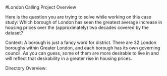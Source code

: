 #London Calling
Project Overview

Here is the question you are trying to solve while working on this case study:
Which borough of London has seen the greatest average increase in housing prices over
the (approximately) two decades covered by the dataset? 

Context:
A borough is just a fancy word for district. There are 32 London boroughs within Greater
London, and each borough has its own governing council. As you can guess, some of
them are more desirable to live in and will reflect that desirability in a greater rise in
housing prices.

Directory Overview:
